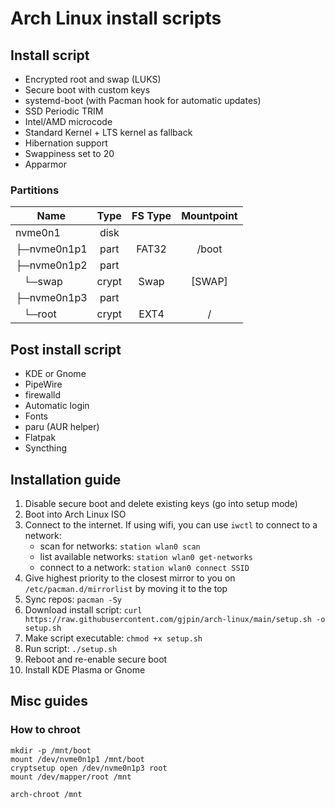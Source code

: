 # Arch Linux install scripts
## Install script
- Encrypted root and swap (LUKS)
- Secure boot with custom keys
- systemd-boot (with Pacman hook for automatic updates)
- SSD Periodic TRIM
- Intel/AMD microcode
- Standard Kernel + LTS kernel as fallback
- Hibernation support
- Swappiness set to 20
- Apparmor

### Partitions
| Name                                                 | Type  | FS Type | Mountpoint |
| ---------------------------------------------------- | :---: | :-----: | :--------: |
| nvme0n1                                              | disk  |         |            |
| ├─nvme0n1p1                                          | part  |  FAT32  |   /boot    |
| ├─nvme0n1p2                                          | part  |         |            |
| &nbsp;&nbsp;&nbsp;└─swap                             | crypt |   Swap  |   [SWAP]   |
| ├─nvme0n1p3                                          | part  |         |            |
| &nbsp;&nbsp;&nbsp;└─root                             | crypt |   EXT4  |     /      |

## Post install script
- KDE or Gnome
- PipeWire
- firewalld
- Automatic login
- Fonts
- paru (AUR helper)
- Flatpak
- Syncthing

## Installation guide
1. Disable secure boot and delete existing keys (go into setup mode)
2. Boot into Arch Linux ISO
3. Connect to the internet. If using wifi, you can use `iwctl` to connect to a network:
   - scan for networks: `station wlan0 scan`
   - list available networks: `station wlan0 get-networks`
   - connect to a network: `station wlan0 connect SSID`
4. Give highest priority to the closest mirror to you on `/etc/pacman.d/mirrorlist` by moving it to the top
5. Sync repos: `pacman -Sy`
6. Download install script: `curl https://raw.githubusercontent.com/gjpin/arch-linux/main/setup.sh -o setup.sh`
7. Make script executable: `chmod +x setup.sh`
8. Run script: `./setup.sh`
9. Reboot and re-enable secure boot
10. Install KDE Plasma or Gnome

## Misc guides
### How to chroot
```
mkdir -p /mnt/boot
mount /dev/nvme0n1p1 /mnt/boot
cryptsetup open /dev/nvme0n1p3 root
mount /dev/mapper/root /mnt

arch-chroot /mnt
```